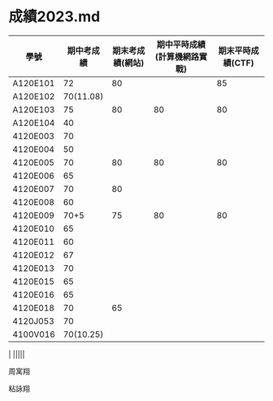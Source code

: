 # 成績2023.md
| 學號 | 期中考成績 | 期末考成績(網站) | 期中平時成績(計算機網路實戰) | 期末平時成績(CTF) |
| ---- |  ---- |  ---- |  ---- |  ---- |  
|A120E101 |72|80||85|
|A120E102|70(11.08)||||
|A120E103 |75|80|80|80|
|A120E104| 40||||
|4120E003|70||||
|4120E004 |50||||
|4120E005 |70|80|80|80|
|4120E006 |65||||
|4120E007 |70|80|||
|4120E008 |60||||
|4120E009  |70+5|75|80|80|
|4120E010 | 65||||
|4120E011 |60||||
|4120E012 |67||||
|4120E013 |70||||
|4120E015 |65||||
|4120E016 | 65||||
|4120E018 |70|65|||
|4120J053 |70||||
|4100V016 |70(10.25)||||









| |||||

周寓翔


粘詠翔



